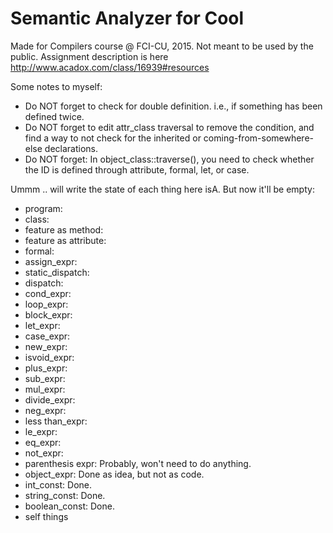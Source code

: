 # Semantic Analyzer for Cool

Made for Compilers course @ FCI-CU, 2015. Not meant to be used by the public. Assignment description is here http://www.acadox.com/class/16939#resources

Some notes to myself:
- Do NOT forget to check for double definition. i.e., if something has been defined twice.
- Do NOT forget to edit attr_class traversal to remove the condition, and find a way to not check for the inherited or coming-from-somewhere-else declarations.
- Do NOT forget: In object_class::traverse(), you need to check whether the ID is defined through attribute, formal, let, or case.


Ummm .. will write the state of each thing here isA. But now it'll be empty:
- program:
- class:
- feature as method:
- feature as attribute:
- formal:
- assign_expr:
- static_dispatch:
- dispatch:
- cond_expr:
- loop_expr:
- block_expr:
- let_expr:
- case_expr:
- new_expr:
- isvoid_expr:
- plus_expr:
- sub_expr:
- mul_expr:
- divide_expr:
- neg_expr:
- less than_expr:
- le_expr:
- eq_expr:
- not_expr:
- parenthesis expr: Probably, won't need to do anything.
- object_expr: Done as idea, but not as code.
- int_const: Done.
- string_const: Done.
- boolean_const: Done.
- self things